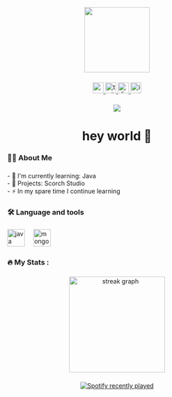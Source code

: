 <div align="center">
  <img height="150" src="https://media.giphy.com/media/M9gbBd9nbDrOTu1Mqx/giphy.gif"  />
</div>

###

<div align="center">
  <a href="https://www.youtube.com/@proctocol_" target="_blank">
    <img src="https://img.shields.io/static/v1?message=Youtube&logo=youtube&label=&color=FF0000&logoColor=white&labelColor=&style=for-the-badge" height="25" alt="youtube logo"  />
  </a>
  <a href="https://x.com/IamLeoniid" target="_blank">
    <img src="https://img.shields.io/static/v1?message=IamLeoniid&logo=twitter&label=&color=1DA1F2&logoColor=white&labelColor=&style=for-the-badge" height="25" alt="twitter logo"  />
  </a>
  <a href="leoo.cool" target="_blank">
    <img src="https://img.shields.io/static/v1?message=leoo.cool&logo=discord&label=&color=7289DA&logoColor=white&labelColor=&style=for-the-badge" height="25" alt="discord logo"  />
  </a>
  <a href="leonid.cb" target="_blank">
    <img src="https://img.shields.io/static/v1?message=Instagram&logo=instagram&label=&color=E4405F&logoColor=white&labelColor=&style=for-the-badge" height="25" alt="instagram logo"  />
  </a>
</div>

###

<div align="center">
  <img src="https://visitor-badge.laobi.icu/badge?page_id=Leooo-jar.Leooo-jar&"  />
</div>

###

<h1 align="center">hey world 👋</h1>

###

<h3 align="left">👨‍💻​  About Me</h3>

###

<p align="left">- ​📖​ I'm currently learning: Java<br>- 🔋​ Projects: Scorch Studio<br>- ⚡ In my spare time I continue learning</p>

###

<h3 align="left">🛠 Language and tools</h3>

###

<div align="left">
  <img src="https://cdn.jsdelivr.net/gh/devicons/devicon/icons/java/java-original.svg" height="40" alt="java logo"  />
  <img width="12" />
  <img src="https://cdn.jsdelivr.net/gh/devicons/devicon/icons/mongodb/mongodb-original.svg" height="40" alt="mongodb logo"  />
</div>

###

<h3 align="left">🔥   My Stats :</h3>

###

<div align="center">
  <img src="https://streak-stats.demolab.com?user=Leooo-jar&locale=en&mode=daily&theme=dark&hide_border=false&border_radius=5&order=3" height="220" alt="streak graph"  />
</div>

###

<div align="center">
  <a href="https://open.spotify.com/user/31atce6yspvfjufpc7sygvlwg3vi">
    <img src="https://spotify-recently-played-readme.vercel.app/api?user=31atce6yspvfjufpc7sygvlwg3vi&count=5&unique=true" alt="Spotify recently played"  />
  </a>
</div>

###
